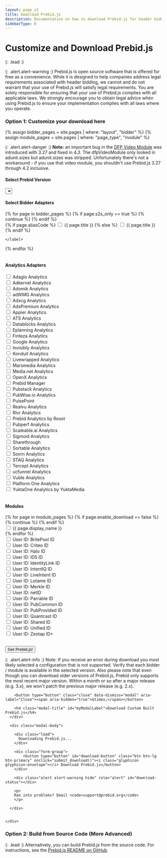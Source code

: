 ```yaml
---
layout: page_v2
title: Download Prebid.js
description: Documentation on how to download Prebid.js for header bidding.
sidebarType: 0
---
```


<script src="https://cdn.firebase.com/js/client/2.4.2/firebase.js"></script>

<script>

  getVersionList();

$(function(){
  $('#myModal').on('show.bs.modal', function (e) {
    var form_data = get_form_data();
    if(form_data.modules.length < 1){
      alert('Please select at least 1 bidder');
      return e.preventDefault() // stops modal from being shown
    }
    return;
  });

  // show all adapters
  $('.adapters .col-md-4').show();
});

function getVersionList() {
  $.ajax({
      type: "GET",
      url: "https://js-download.prebid.org/versions",
  })
  .success(function(data) {
    try{
      data = JSON.parse(data);
      var versions = data.versions;
      if(!versions || versions.length === 0) {
        showError();
        return;
      }
      versions.forEach(function(version, index){
        if(index === 0) {
          $('.selectpicker').append('<option value="'+version+'">'+version+' - latest </option>');
        }
        else{
          if(version.match(/\d\.\d+\.\d+/i)){
            $('.selectpicker').append('<option value="'+version+'">'+version+'</option>');
          }
          else{
            // $('.selectpicker').append('<option value="'+version+'">'+version+' - deprecated</option>');
          }
        }
      });
    }
    catch(e) {
      console.log(e);
      showError();
    }

  })
  .fail(function(e) {
    console.log(e);
    showError();
  });
  function showError(){
     $('.selectpicker').append('<option value="error">Error generating version list. Please try again later</option>');
  }
}

function submit_download() {
    var form_data = get_form_data();

    var alertStatus = $('#download-status');

    alertStatus.addClass('hide');

    $('#download-button').html('<i class="glyphicon glyphicon-send"></i> Sending Request...').addClass('disabled');
    alertStatus.html('Request sent! This should only take a few moments!');
    alertStatus.removeClass('hide');
    $.ajax({
        type: "POST",
        url: "https://js-download.prebid.org/download",
        //dataType: 'json',
        data: form_data
    })
    .success(function(data, textStatus, jqXHR) {
      var buttn = $('#download-button');
      //buttn.addClass('btn-success');
      buttn.html('<i class="glyphicon glyphicon-ok"></i> Prebid.js file successfully generated!');
      alertStatus.addClass('hide');
      // Try to find out the filename from the content disposition `filename` value
      var filename = "prebid" + form_data['version'] + ".js";
      // this doens't work in our current jquery version.
      var disposition = jqXHR.getResponseHeader('Content-Disposition');
      if (disposition && disposition.indexOf('attachment') !== -1) {
          var filenameRegex = /filename[^;=\n]*=((['"]).*?\2|[^;\n]*)/;
          var matches = filenameRegex.exec(disposition);
          if (matches != null && matches[1]) filename = matches[1].replace(/['"]/g, '');
      }
      // The actual download
      var blob = new Blob([data], { type: 'text/javascript' });
      var link = document.createElement('a');
      link.href = window.URL.createObjectURL(blob);
      link.download = filename;
      document.body.appendChild(link);
      link.click();
      document.body.removeChild(link);
    })
    .fail(function(e) {
      errorO = e;
      console.log(e);
      var buttn = $('#download-button');
      buttn.html('<i class="glyphicon glyphicon-envelope"></i> Receive Prebid.js');
      buttn.removeClass('disabled');
      alert('Ran into an issue.');
    });
}

function get_form_data() {
    var bidders = [];
    var analytics = [];
    var version = $('.selectpicker').val();

    var bidder_check_boxes = $('.bidder-check-box');
    for (var i = 0; i < bidder_check_boxes.length; i++) {
        var box = bidder_check_boxes[i];
        if (box.checked) {
            bidders.push(box.getAttribute('moduleCode'));
        }
    }

    var analytics_check_boxes = $('.analytics-check-box');
    for (var i = 0; i < analytics_check_boxes.length; i++) {
        var box = analytics_check_boxes[i];
        if (box.checked) {
            analytics.push(box.getAttribute('analyticscode') + 'AnalyticsAdapter');
        }
    }

    var form_data = {};
    form_data['modules'] = bidders.concat(analytics);
    form_data['version'] = version;

    return form_data;
}


</script>

<style>
.disabled {
  color: #aaa;
}
</style>

<div class="bs-docs-section" markdown="1">

# Customize and Download Prebid.js

{: .lead :}

{: .alert.alert-warning :}
Prebid.js is open source software that is offered for free as a convenience. While it is designed to help companies address legal requirements associated with header bidding, we cannot and do not warrant that your use of Prebid.js will satisfy legal requirements. You are solely responsible for ensuring that your use of Prebid.js complies with all applicable laws.  We strongly encourage you to obtain legal advice when using Prebid.js to ensure your implementation complies with all laws where you operate.

### Option 1: Customize your download here

{% assign bidder_pages = site.pages | where: "layout", "bidder" %}
{% assign module_pages = site.pages | where: "page_type", "module" %}

{: .alert.alert-danger :}
**Note:** an important bug in the [DFP Video Module](/dev-docs/modules/dfp_video.html) was introduced with 3.27 and fixed in 4.3. The dfpVideoModule only looked in adunit.sizes but adunit.sizes was stripped. Unfortunately there's not a workaround - if you use that video module, you shouldn't use Prebid.js 3.27 through 4.2 inclusive.

<form>
<div class="row">
<h4>Select Prebid Version</h4>
<select id="version_selector" class="selectpicker">
</select>

<h4>Select Bidder Adapters</h4>
<div class="adapters">
{% for page in bidder_pages %}
  {% if page.s2s_only == true %}
    {% continue %}
  {% endif %}
<div class="col-md-4">
 <div class="checkbox">
  <label>
  {% if page.aliasCode %}
    <input type="checkbox" moduleCode="{{ page.aliasCode }}BidAdapter" class="bidder-check-box"> {{ page.title }}
  {% else %}
    <input type="checkbox" moduleCode="{{ page.biddercode }}BidAdapter" class="bidder-check-box"> {{ page.title }}
  {% endif %}

    </label>

</div>
</div>
{% endfor %}
</div>
</div>

<br>
<div class="row">
  <h4>Analytics Adapters</h4>

<div class="col-md-4">
  <div class="checkbox">
    <label>
      <input type="checkbox" analyticscode="adagio" class="analytics-check-box"> Adagio Analytics
    </label>
  </div>
</div>

<div class="col-md-4">
  <div class="checkbox">
    <label>
      <input type="checkbox" analyticscode="adkernelAdn" class="analytics-check-box"> Adkernel Analytics
    </label>
  </div>
</div>

<div class="col-md-4">
  <div class="checkbox">
    <label>
      <input type="checkbox" analyticscode="adomik" class="analytics-check-box"> Adomik Analytics
    </label>
  </div>
</div>

<div class="col-md-4">
  <div class="checkbox">
    <label>
      <input type="checkbox" analyticscode="adWMG" class="analytics-check-box"> adWMG Analytics
    </label>
  </div>
</div>

<div class="col-md-4">
  <div class="checkbox">
    <label>
      <input type="checkbox" analyticscode="adxcg" class="analytics-check-box"> Adxcg Analytics
    </label>
  </div>
</div>

<div class="col-md-4">
  <div class="checkbox">
    <label>
      <input type="checkbox" analyticscode="adxpremium" class="analytics-check-box"> AdxPremium Analytics
    </label>
  </div>
</div>

<div class="col-md-4">
  <div class="checkbox">
    <label>
      <input type="checkbox" analyticscode="appier" class="analytics-check-box"> Appier Analytics
    </label>
  </div>
</div>

<div class="col-md-4">
  <div class="checkbox">
    <label>
      <input type="checkbox" analyticscode="ats" class="analytics-check-box"> ATS Analytics
    </label>
  </div>
</div>

<div class="col-md-4">
  <div class="checkbox">
    <label>
      <input type="checkbox" analyticscode="datablocks" class="analytics-check-box"> Datablocks Analytics
    </label>
  </div>
</div>

<div class="col-md-4">
  <div class="checkbox">
    <label>
      <input type="checkbox" analyticscode="eplanning" class="analytics-check-box"> Eplanning Analytics
    </label>
  </div>
</div>

<div class="col-md-4">
  <div class="checkbox">
    <label>
      <input type="checkbox" analyticscode="finteza" class="analytics-check-box" /> Finteza Analytics
    </label>
  </div>
</div>

<div class="col-md-4">
  <div class="checkbox">
    <label>
      <input type="checkbox" analyticscode="google" class="analytics-check-box"> Google Analytics
    </label>
  </div>
</div>

<div class="col-md-4">
  <div class="checkbox">
    <label>
      <input type="checkbox" analyticscode="invisibly" class="analytics-check-box"> Invisibly Analytics
    </label>
  </div>
</div>

<div class="col-md-4">
  <div class="checkbox">
    <label>
      <input type="checkbox" analyticscode="konduit" class="analytics-check-box"> Konduit Analytics
    </label>
  </div>
</div>

<div class="col-md-4">
  <div class="checkbox">
    <label>
      <input type="checkbox" analyticscode="livewrapped" class="analytics-check-box"> Livewrapped Analytics
    </label>
  </div>
</div>

<div class="col-md-4">
  <div class="checkbox">
    <label>
      <input type="checkbox" analyticscode="marsmedia" class="analytics-check-box"> Marsmedia Analytics
    </label>
  </div>
</div>

<div class="col-md-4">
  <div class="checkbox">
    <label>
      <input type="checkbox" analyticscode="medianet" class="analytics-check-box"> Media.net Analytics
    </label>
  </div>
</div>

<div class="col-md-4">
  <div class="checkbox">
    <label>
      <input type="checkbox" analyticscode="openx" class="analytics-check-box" /> OpenX Analytics
    </label>
  </div>
</div>

<div class="col-md-4">
  <div class="checkbox">
    <label>
      <input type="checkbox" analyticscode="prebidmanager" class="analytics-check-box" /> Prebid Manager
    </label>
  </div>
</div>

<div class="col-md-4">
  <div class="checkbox">
    <label>
      <input type="checkbox" analyticscode="pubstack" class="analytics-check-box" /> Pubstack Analytics
    </label>
  </div>
</div>

<div class="col-md-4">
  <div class="checkbox">
    <label>
      <input type="checkbox" analyticscode="pubwise" class="analytics-check-box"> PubWise.io Analytics
    </label>
  </div>
</div>

<div class="col-md-4">
  <div class="checkbox">
    <label>
      <input type="checkbox" analyticscode="pulsepoint" class="analytics-check-box"> PulsePoint
    </label>
  </div>
</div>

<div class="col-md-4">
  <div class="checkbox">
    <label>
      <input type="checkbox" analyticscode="realvu" class="analytics-check-box"> Realvu Analytics
    </label>
  </div>
</div>

<div class="col-md-4">
  <div class="checkbox">
    <label>
      <input type="checkbox" analyticscode="rivr" class="analytics-check-box" /> Rivr Analytics
    </label>
  </div>
</div>

<div class="col-md-4">
  <div class="checkbox">
    <label>
      <input type="checkbox" analyticscode="roxot" class="analytics-check-box"> Prebid Analytics by Roxot
    </label>
  </div>
</div>

<div class="col-md-4">
  <div class="checkbox">
    <label>
      <input type="checkbox" analyticscode="pubperf" class="analytics-check-box" /> Pubperf Analytics
    </label>
  </div>
</div>

<div class="col-md-4">
  <div class="checkbox">
    <label>
      <input type="checkbox" analyticscode="scaleable" class="analytics-check-box"> Scaleable.ai Analytics
    </label>
  </div>
</div>

<div class="col-md-4">
  <div class="checkbox">
    <label>
      <input type="checkbox" analyticscode="sigmoid" class="analytics-check-box"> Sigmoid Analytics
    </label>
  </div>
</div>

<div class="col-md-4">
  <div class="checkbox">
    <label>
      <input type="checkbox" analyticscode="sharethrough" class="analytics-check-box"> Sharethrough
    </label>
  </div>
</div>

<div class="col-md-4">
  <div class="checkbox">
    <label>
      <input type="checkbox" analyticscode="sortable" class="analytics-check-box" /> Sortable Analytics
    </label>
  </div>
</div>

<div class="col-md-4">
  <div class="checkbox">
    <label>
      <input type="checkbox" analyticscode="sovrn" class="analytics-check-box" /> Sovrn Analytics
    </label>
  </div>
</div>

<div class="col-md-4">
  <div class="checkbox">
    <label>
      <input type="checkbox" analyticscode="staq" class="analytics-check-box" /> STAQ Analytics
    </label>
  </div>
</div>

<div class="col-md-4">
  <div class="checkbox">
    <label>
      <input type="checkbox" analyticscode="tercept" class="analytics-check-box" /> Tercept Analytics
    </label>
  </div>
</div>

<div class="col-md-4">
  <div class="checkbox">
    <label>
      <input type="checkbox" analyticscode="ucfunnel" class="analytics-check-box" /> ucfunnel Analytics
    </label>
  </div>
</div>

<div class="col-md-4">
  <div class="checkbox">
    <label>
      <input type="checkbox" analyticscode="vuble" class="analytics-check-box"> Vuble Analytics
    </label>
  </div>
</div>

<div class="col-md-4">
  <div class="checkbox">
    <label>
      <input type="checkbox" analyticscode="yieldone" class="analytics-check-box"> Platform One Analytics
    </label>
  </div>
</div>

<div class="col-md-4">
  <div class="checkbox">
    <label>
      <input type="checkbox" analyticscode="yuktamedia" class="analytics-check-box"> YuktaOne Analytics by YuktaMedia
    </label>
  </div>
</div>

</div>
<br/>
<div class="row">
 <h4>Modules</h4>
 {% for page in module_pages %}
  {% if page.enable_download == false %}
    {% continue %}
  {% endif %}
 <div class="col-md-4">
 <div class="checkbox">
  <label> <input type="checkbox" moduleCode="{{ page.module_code }}" class="bidder-check-box"> {{ page.display_name }}</label>
</div>
</div>
 {% endfor %}
<div class="col-md-4"><div class="checkbox">
<label><input type="checkbox" moduleCode="britepoolIdSystem" class="bidder-check-box"> User ID: BritePool ID</label>
</div></div>
<div class="col-md-4"><div class="checkbox">
<label><input type="checkbox" moduleCode="criteoIdSystem" class="bidder-check-box"> User ID: Criteo ID</label>
</div></div>
<div class="col-md-4"><div class="checkbox">
<label><input type="checkbox" moduleCode="haloIdSystem" class="bidder-check-box"> User ID: Halo ID</label>
</div></div>
<div class="col-md-4"><div class="checkbox">
<label><input type="checkbox" moduleCode="id5IdSystem" class="bidder-check-box"> User ID: ID5 ID</label>
</div></div>
<div class="col-md-4"><div class="checkbox">
<label><input type="checkbox" moduleCode="identityLinkIdSystem" class="bidder-check-box"> User ID: IdentityLink ID</label>
</div></div>
<div class="col-md-4"><div class="checkbox">
<label><input type="checkbox" moduleCode="intentIqIdSystem" class="bidder-check-box"> User ID: IntentIQ ID</label>
</div></div>
<div class="col-md-4"><div class="checkbox">
<label><input type="checkbox" moduleCode="liveIntentIdSystem" class="bidder-check-box"> User ID: LiveIntent ID</label>
</div></div>
<div class="col-md-4"><div class="checkbox">
<label><input type="checkbox" moduleCode="lotamePanoramaId" class="bidder-check-box"> User ID: Lotame ID</label>
</div></div>
<div class="col-md-4"><div class="checkbox">
<label><input type="checkbox" moduleCode="merkleIdSystem" class="bidder-check-box"> User ID: Merkle ID</label>
</div></div>
<div class="col-md-4"><div class="checkbox">
<label><input type="checkbox" moduleCode="netIdSystem" class="bidder-check-box"> User ID: netID</label>
</div></div>
<div class="col-md-4"><div class="checkbox">
<label><input type="checkbox" moduleCode="parrableIdSystem" class="bidder-check-box"> User ID: Parrable ID</label>
</div></div>
<div class="col-md-4"><div class="checkbox">
<label><input type="checkbox" moduleCode="pubCommonIdSystem" class="bidder-check-box"> User ID: PubCommon ID</label>
</div></div>
<div class="col-md-4"><div class="checkbox">
<label><input type="checkbox" moduleCode="pubProvidedSystem" class="bidder-check-box"> User ID: PubProvided ID</label>
</div></div>  
<div class="col-md-4"><div class="checkbox">
<label><input type="checkbox" moduleCode="quantcastId" class="bidder-check-box"> User ID: Quantcast ID</label>
</div></div>
<div class="col-md-4"><div class="checkbox">
<label><input type="checkbox" moduleCode="sharedIdSystem" class="bidder-check-box"> User ID: Shared ID</label>
</div></div>
<div class="col-md-4"><div class="checkbox">
<label><input type="checkbox" moduleCode="unifiedIdSystem" class="bidder-check-box"> User ID: Unified ID</label>
</div></div>
<div class="col-md-4"><div class="checkbox">
<label><input type="checkbox" moduleCode="zeotapIdPlusIdSystem" class="bidder-check-box"> User ID: Zeotap ID+</label>
</div></div>
</div>

<br>

<div class="form-group">

<button type="button" class="btn btn-lg btn-primary" data-toggle="modal" data-target="#myModal" onclick="submit_download()">Get Prebid.js! </button>

</div>

</form>

{: .alert.alert-info :}
Note: If you receive an error during download you most likely selected a configuration that is not supported. Verify that each bidder / module is available in the selected version. Also please note that even though you can download older versions of Prebid.js,
Prebid only supports the most recent major version. Within a month or so after a major release (e.g. 3.x), we won't patch the previous major release (e.g. 2.x).


</div>

<!-- Modal -->
<div class="modal fade" id="myModal" tabindex="-1" role="dialog" aria-labelledby="myModalLabel">
  <div class="modal-dialog" role="document">
    <div class="modal-content">
      <div class="modal-header">

        <button type="button" class="close" data-dismiss="modal" aria-label="Close"><span aria-hidden="true">&times;</span></button>

        <h4 class="modal-title" id="myModalLabel">Download Custom Built Prebid.js</h4>
      </div>

      <div class="modal-body">

        <div class="lead">
          Downloading Prebid.js...
        </div>

        <div class="form-group">
            <button type="button" id="download-button" class="btn btn-lg btn-primary" onclick="submit_download()"><i class="glyphicon glyphicon-envelope"></i> Download Prebid.js</button>
        </div>

        <div class="alert alert-warning hide" role="alert" id="download-status"></div>

        <p>
        Ran into problems? Email <code>support@prebid.org</code>
        </p>

      </div>


    </div>

  </div>
</div>

<div class="bs-docs-section" markdown="1">

### Option 2: Build from Source Code (More Advanced)

{: .lead :}
Alternatively, you can build Prebid.js from the source code. For instructions, see the [Prebid.js README on GitHub](https://github.com/prebid/Prebid.js/blob/master/README.md).

